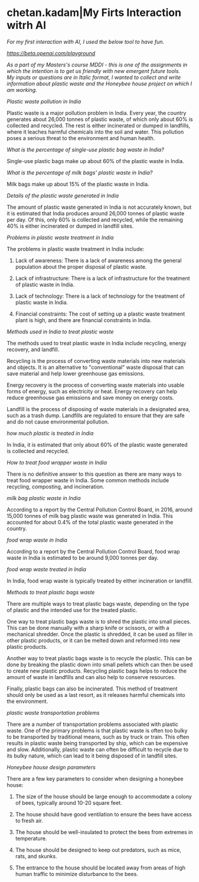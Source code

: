 # chetan.kadam|My Firts Interaction witrh AI 
_For my first interaction with AI, I used the below tool to have fun._

_https://beta.openai.com/playground_

_As a part of my Masters's course MDDI - this is one of the assignments in which the intention is to get us friendly with new emergent future tools.  
My inputs or questions are in Italic format, I wanted to collect and write information about plastic waste and the Honeybee house project on which I am working._

_Plastic waste pollution in India_

Plastic waste is a major pollution problem in India. Every year, the country generates about 26,000 tonnes of plastic waste, of which only about 60% is collected and recycled. The rest is either incinerated or dumped in landfills, where it leaches harmful chemicals into the soil and water. This pollution poses a serious threat to the environment and human health.

*What is the percentage of single-use plastic bag waste in India?*

Single-use plastic bags make up about 60% of the plastic waste in India.

_What is the percentage of milk bags' plastic waste in India?_

Milk bags make up about 15% of the plastic waste in India.

_Details of the plastic waste generated in India_

The amount of plastic waste generated in India is not accurately known, but it is estimated that India produces around 26,000 tonnes of plastic waste per day. Of this, only 60% is collected and recycled, while the remaining 40% is either incinerated or dumped in landfill sites.

_Problems in plastic waste treatment in India_

The problems in plastic waste treatment in India include:

1. Lack of awareness: There is a lack of awareness among the general population about the proper disposal of plastic waste.

2. Lack of infrastructure: There is a lack of infrastructure for the treatment of plastic waste in India.

3. Lack of technology: There is a lack of technology for the treatment of plastic waste in India.

4. Financial constraints: The cost of setting up a plastic waste treatment plant is high, and there are financial constraints in India.

_Methods used in India to treat plastic waste_

The methods used to treat plastic waste in India include recycling, energy recovery, and landfill.

Recycling is the process of converting waste materials into new materials and objects. It is an alternative to "conventional" waste disposal that can save material and help lower greenhouse gas emissions.

Energy recovery is the process of converting waste materials into usable forms of energy, such as electricity or heat. Energy recovery can help reduce greenhouse gas emissions and save money on energy costs.

Landfill is the process of disposing of waste materials in a designated area, such as a trash dump. Landfills are regulated to ensure that they are safe and do not cause environmental pollution.

_how much plastic is treated in India_

In India, it is estimated that only about 60% of the plastic waste generated is collected and recycled.

_How to treat food wrapper waste in India_

There is no definitive answer to this question as there are many ways to treat food wrapper waste in India. Some common methods include recycling, composting, and incineration.

_milk bag plastic waste in India_

According to a report by the Central Pollution Control Board, in 2016, around 15,000 tonnes of milk bag plastic waste was generated in India. This accounted for about 0.4% of the total plastic waste generated in the country.

_food wrap waste in India_

According to a report by the Central Pollution Control Board, food wrap waste in India is estimated to be around 9,000 tonnes per day.


_food wrap waste treated in India_

In India, food wrap waste is typically treated by either incineration or landfill.

_Methods to treat plastic bags waste_

There are multiple ways to treat plastic bags waste, depending on the type of plastic and the intended use for the treated plastic. 

One way to treat plastic bags waste is to shred the plastic into small pieces. This can be done manually with a sharp knife or scissors, or with a mechanical shredder. Once the plastic is shredded, it can be used as filler in other plastic products, or it can be melted down and reformed into new plastic products.

Another way to treat plastic bags waste is to recycle the plastic. This can be done by breaking the plastic down into small pellets which can then be used to create new plastic products. Recycling plastic bags helps to reduce the amount of waste in landfills and can also help to conserve resources.

Finally, plastic bags can also be incinerated. This method of treatment should only be used as a last resort, as it releases harmful chemicals into the environment.

_plastic waste transportation problems_

There are a number of transportation problems associated with plastic waste. One of the primary problems is that plastic waste is often too bulky to be transported by traditional means, such as by truck or train. This often results in plastic waste being transported by ship, which can be expensive and slow. Additionally, plastic waste can often be difficult to recycle due to its bulky nature, which can lead to it being disposed of in landfill sites.



_Honeybee house design parameters_

There are a few key parameters to consider when designing a honeybee house:

1. The size of the house should be large enough to accommodate a colony of bees, typically around 10-20 square feet.

2. The house should have good ventilation to ensure the bees have access to fresh air.

3. The house should be well-insulated to protect the bees from extremes in temperature.

4. The house should be designed to keep out predators, such as mice, rats, and skunks.

5. The entrance to the house should be located away from areas of high human traffic to minimize disturbance to the bees.
